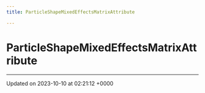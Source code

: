 ```yaml
---
title: ParticleShapeMixedEffectsMatrixAttribute

---
```


# ParticleShapeMixedEffectsMatrixAttribute





-------------------------------

Updated on 2023-10-10 at 02:21:12 +0000